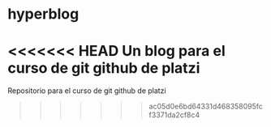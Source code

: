 # hyperblog
<<<<<<< HEAD
Un blog para el curso de git github de platzi
=======
Repositorio para el curso de git github de platzi
>>>>>>> ac05d0e6bd64331d468358095fcf3371da2cf8c4
